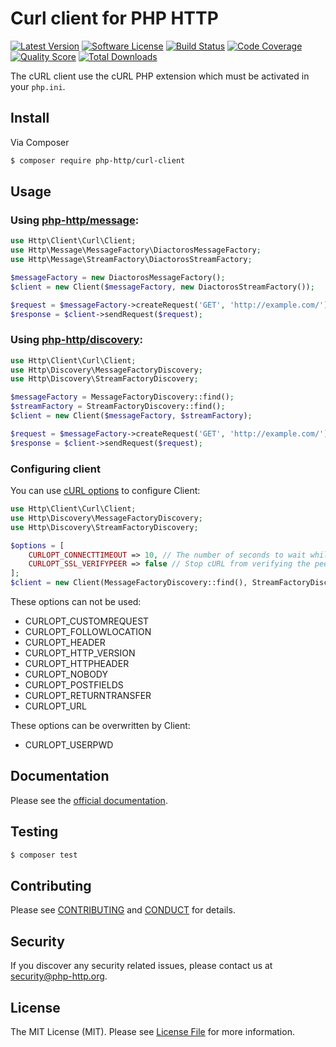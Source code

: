 # Curl client for PHP HTTP

[![Latest Version](https://img.shields.io/github/release/php-http/curl-client.svg?style=flat-square)](https://github.com/php-http/curl-client/releases)
[![Software License](https://img.shields.io/badge/license-MIT-brightgreen.svg?style=flat-square)](LICENSE)
[![Build Status](https://img.shields.io/travis/php-http/curl-client.svg?style=flat-square)](https://travis-ci.org/php-http/curl-client)
[![Code Coverage](https://img.shields.io/scrutinizer/coverage/g/php-http/curl-client.svg?style=flat-square)](https://scrutinizer-ci.com/g/php-http/curl-client)
[![Quality Score](https://img.shields.io/scrutinizer/g/php-http/curl-client.svg?style=flat-square)](https://scrutinizer-ci.com/g/php-http/curl-client)
[![Total Downloads](https://img.shields.io/packagist/dt/php-http/curl-client.svg?style=flat-square)](https://packagist.org/packages/php-http/curl-client)

The cURL client use the cURL PHP extension which must be activated in your `php.ini`.


## Install

Via Composer

``` bash
$ composer require php-http/curl-client
```

## Usage

### Using [php-http/message](https://packagist.org/packages/php-http/message):

```php
use Http\Client\Curl\Client;
use Http\Message\MessageFactory\DiactorosMessageFactory;
use Http\Message\StreamFactory\DiactorosStreamFactory;

$messageFactory = new DiactorosMessageFactory();
$client = new Client($messageFactory, new DiactorosStreamFactory());

$request = $messageFactory->createRequest('GET', 'http://example.com/');
$response = $client->sendRequest($request);
```

### Using [php-http/discovery](https://packagist.org/packages/php-http/discovery):

```php
use Http\Client\Curl\Client;
use Http\Discovery\MessageFactoryDiscovery;
use Http\Discovery\StreamFactoryDiscovery;

$messageFactory = MessageFactoryDiscovery::find();
$streamFactory = StreamFactoryDiscovery::find();
$client = new Client($messageFactory, $streamFactory);

$request = $messageFactory->createRequest('GET', 'http://example.com/');
$response = $client->sendRequest($request);
```

### Configuring client

You can use [cURL options](http://php.net/curl_setopt) to configure Client:

```php
use Http\Client\Curl\Client;
use Http\Discovery\MessageFactoryDiscovery;
use Http\Discovery\StreamFactoryDiscovery;

$options = [
    CURLOPT_CONNECTTIMEOUT => 10, // The number of seconds to wait while trying to connect. 
    CURLOPT_SSL_VERIFYPEER => false // Stop cURL from verifying the peer's certificate
];
$client = new Client(MessageFactoryDiscovery::find(), StreamFactoryDiscovery::find(), $options);
```

These options can not be used:

* CURLOPT_CUSTOMREQUEST
* CURLOPT_FOLLOWLOCATION
* CURLOPT_HEADER
* CURLOPT_HTTP_VERSION
* CURLOPT_HTTPHEADER
* CURLOPT_NOBODY
* CURLOPT_POSTFIELDS
* CURLOPT_RETURNTRANSFER
* CURLOPT_URL

These options can be overwritten by Client:

* CURLOPT_USERPWD

## Documentation

Please see the [official documentation](http://php-http.readthedocs.org/en/latest/).

## Testing

``` bash
$ composer test
```

## Contributing

Please see [CONTRIBUTING](CONTRIBUTING.md) and [CONDUCT](CONDUCT.md) for details.


## Security

If you discover any security related issues, please contact us at
[security@php-http.org](mailto:security@php-http.org).


## License

The MIT License (MIT). Please see [License File](LICENSE) for more information.
